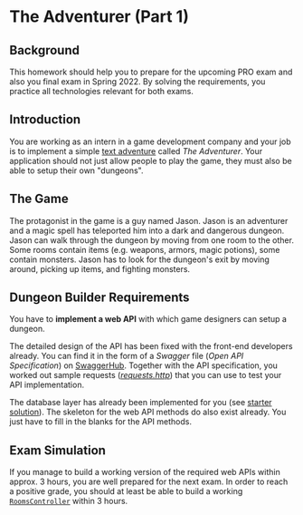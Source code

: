 # The Adventurer (Part 1)

## Background

This homework should help you to prepare for the upcoming PRO exam and also you final exam in Spring 2022. By solving the requirements, you practice all technologies relevant for both exams.

## Introduction

You are working as an intern in a game development company and your job is to implement a simple [text adventure](https://en.wikipedia.org/wiki/Interactive_fiction#Adventure) called *The Adventurer*. Your application should not just allow people to play the game, they must also be able to setup their own "dungeons".

## The Game

The protagonist in the game is a guy named Jason. Jason is an adventurer and a magic spell has teleported him into a dark and dangerous dungeon. Jason can walk through the dungeon by moving from one room to the other. Some rooms contain items (e.g. weapons, armors, magic potions), some contain monsters. Jason has to look for the dungeon's exit by moving around, picking up items, and fighting monsters.

## Dungeon Builder Requirements

You have to **implement a web API** with which game designers can setup a dungeon.

The detailed design of the API has been fixed with the front-end developers already. You can find it in the form of a *Swagger* file (*Open API Specification*) on [SwaggerHub](https://app.swaggerhub.com/apis/rstropek/dnd-light/0.1). Together with the API specification, you worked out sample requests ([*requests.http*](requests.http)) that you can use to test your API implementation.

The database layer has already been implemented for you (see [starter solution](DndLightStarter)). The skeleton for the web API methods do also exist already. You just have to fill in the blanks for the API methods.

## Exam Simulation

If you manage to build a working version of the required web APIs within approx. 3 hours, you are well prepared for the next exam. In order to reach a positive grade, you should at least be able to build a working [`RoomsController`](DndLightStarter/DndLight.WebApi/RoomsController.cs) within 3 hours.
